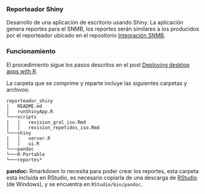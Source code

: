 ### Reporteador Shiny

Desarrollo de una aplicación de escritorio usando Shiny. La aplicación genera reportes para el SNMB, 
los reportes serán similares a los producidos por el reporteador ubicado en el repositorio 
[Integración SNMB](https://github.com/tereom/integracion_snmb).

### Funcionamiento
El procedimiento sigue los pasos descritos en el post 
[Deploying desktop apps with R](http://oddhypothesis.blogspot.de/2014/04/deploying-self-contained-r-apps-to.html).

La carpeta que se comprime y reparte incluye las siguientes carpetas y archivos:

```
reporteador_shiny
│   README.md
|   runShinyApp.R
└───scripts
|   |   revision_gral_iso.Rmd
│   │   revision_repetidos_iso.Rmd
└───shiny
|   │   server.R
|   │   ui.R
└───pandoc
└───R-Portable
└───reportes*
```

**pandoc:** Rmarkdown lo necesita para poder crear los reportes, esta carpeta esta incluída en RStudio, es necesario copiarla
de una descarga de [RStudio](https://www.rstudio.com/products/RStudio/) (de Windows), y se encuentra en `RStudio/bin/pandoc`.
